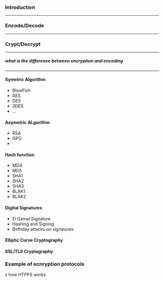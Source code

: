 ### Introduction


----------


### Encode/Decode


----------


###  Crypt/Decrypt


----------


##### what is the difference between *encryption* and *encoding*


----------


#### Symetric Algorithm
* BlowFish
* AES
* DES
* 3DES
* ...

#### Asymetric ALgorithm
* RSA
* GPG
* 


#### Hash function
* MD4
* MD5
* SHA1
* SHA2
* SHA3
* BLAK1
* BLAK2

####  Digital Signatures
* El Gamal Signature
* Hashing and Signing
* Birthday attacks on signatures

#### Elliptic Curve Cryptography


#### SSL/TLS Cryptography


### Example of ecnryption protocols

`$`   how  HTPPS works
